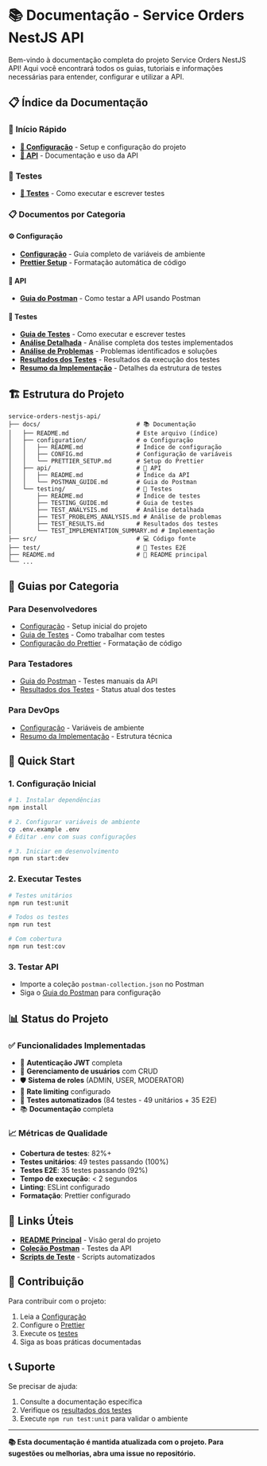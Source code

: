 # 📚 Documentação - Service Orders NestJS API

Bem-vindo à documentação completa do projeto Service Orders NestJS API! Aqui você encontrará todos os guias, tutoriais e informações necessárias para entender, configurar e utilizar a API.

## 📋 Índice da Documentação

### 🚀 **Início Rápido**

- **[📁 Configuração](./configuration/README.md)** - Setup e configuração do projeto
- **[📡 API](./api/README.md)** - Documentação e uso da API

### 🧪 **Testes**

- **[🧪 Testes](./testing/README.md)** - Como executar e escrever testes

### 📋 **Documentos por Categoria**

#### **⚙️ Configuração**

- **[Configuração](./configuration/CONFIG.md)** - Guia completo de variáveis de ambiente
- **[Prettier Setup](./configuration/PRETTIER_SETUP.md)** - Formatação automática de código

#### **📡 API**

- **[Guia do Postman](./api/POSTMAN_GUIDE.md)** - Como testar a API usando Postman

#### **🧪 Testes**

- **[Guia de Testes](./testing/TESTING_GUIDE.md)** - Como executar e escrever testes
- **[Análise Detalhada](./testing/TEST_ANALYSIS.md)** - Análise completa dos testes implementados
- **[Análise de Problemas](./testing/TEST_PROBLEMS_ANALYSIS.md)** - Problemas identificados e soluções
- **[Resultados dos Testes](./testing/TEST_RESULTS.md)** - Resultados da execução dos testes
- **[Resumo da Implementação](./testing/TEST_IMPLEMENTATION_SUMMARY.md)** - Detalhes da estrutura de testes

## 🏗️ **Estrutura do Projeto**

```
service-orders-nestjs-api/
├── docs/                           # 📚 Documentação
│   ├── README.md                   # Este arquivo (índice)
│   ├── configuration/              # ⚙️ Configuração
│   │   ├── README.md               # Índice de configuração
│   │   ├── CONFIG.md               # Configuração de variáveis
│   │   └── PRETTIER_SETUP.md       # Setup do Prettier
│   ├── api/                        # 📡 API
│   │   ├── README.md               # Índice da API
│   │   └── POSTMAN_GUIDE.md        # Guia do Postman
│   └── testing/                    # 🧪 Testes
│       ├── README.md               # Índice de testes
│       ├── TESTING_GUIDE.md        # Guia de testes
│       ├── TEST_ANALYSIS.md        # Análise detalhada
│       ├── TEST_PROBLEMS_ANALYSIS.md # Análise de problemas
│       ├── TEST_RESULTS.md         # Resultados dos testes
│       └── TEST_IMPLEMENTATION_SUMMARY.md # Implementação
├── src/                            # 💻 Código fonte
├── test/                           # 🧪 Testes E2E
├── README.md                       # 📖 README principal
└── ...
```

## 🎯 **Guias por Categoria**

### **Para Desenvolvedores**

- [Configuração](./CONFIG.md) - Setup inicial do projeto
- [Guia de Testes](./TESTING_GUIDE.md) - Como trabalhar com testes
- [Configuração do Prettier](./PRETTIER_SETUP.md) - Formatação de código

### **Para Testadores**

- [Guia do Postman](./POSTMAN_GUIDE.md) - Testes manuais da API
- [Resultados dos Testes](./TEST_RESULTS.md) - Status atual dos testes

### **Para DevOps**

- [Configuração](./CONFIG.md) - Variáveis de ambiente
- [Resumo da Implementação](./TEST_IMPLEMENTATION_SUMMARY.md) - Estrutura técnica

## 🚀 **Quick Start**

### **1. Configuração Inicial**

```bash
# 1. Instalar dependências
npm install

# 2. Configurar variáveis de ambiente
cp .env.example .env
# Editar .env com suas configurações

# 3. Iniciar em desenvolvimento
npm run start:dev
```

### **2. Executar Testes**

```bash
# Testes unitários
npm run test:unit

# Todos os testes
npm run test

# Com cobertura
npm run test:cov
```

### **3. Testar API**

- Importe a coleção `postman-collection.json` no Postman
- Siga o [Guia do Postman](./POSTMAN_GUIDE.md) para configuração

## 📊 **Status do Projeto**

### ✅ **Funcionalidades Implementadas**

- 🔐 **Autenticação JWT** completa
- 👥 **Gerenciamento de usuários** com CRUD
- 🛡️ **Sistema de roles** (ADMIN, USER, MODERATOR)
- 🚫 **Rate limiting** configurado
- 🧪 **Testes automatizados** (84 testes - 49 unitários + 35 E2E)
- 📚 **Documentação** completa

### 📈 **Métricas de Qualidade**

- **Cobertura de testes**: 82%+
- **Testes unitários**: 49 testes passando (100%)
- **Testes E2E**: 35 testes passando (92%)
- **Tempo de execução**: < 2 segundos
- **Linting**: ESLint configurado
- **Formatação**: Prettier configurado

## 🔗 **Links Úteis**

- **[README Principal](../README.md)** - Visão geral do projeto
- **[Coleção Postman](../postman-collection.json)** - Testes da API
- **[Scripts de Teste](../test-*.sh)** - Scripts automatizados

## 🤝 **Contribuição**

Para contribuir com o projeto:

1. Leia a [Configuração](./CONFIG.md)
2. Configure o [Prettier](./PRETTIER_SETUP.md)
3. Execute os [testes](./TESTING_GUIDE.md)
4. Siga as boas práticas documentadas

## 📞 **Suporte**

Se precisar de ajuda:

1. Consulte a documentação específica
2. Verifique os [resultados dos testes](./TEST_RESULTS.md)
3. Execute `npm run test:unit` para validar o ambiente

---

**📚 Esta documentação é mantida atualizada com o projeto. Para sugestões ou melhorias, abra uma issue no repositório.**
